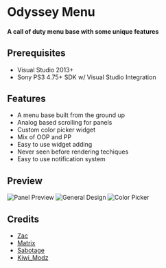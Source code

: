 # Odyssey Menu
#### A call of duty menu base with some unique features

## Prerequisites
- Visual Studio 2013+
- Sony PS3 4.75+ SDK w/ Visual Studio Integration

## Features
- A menu base built from the ground up
- Analog based scrolling for panels
- Custom color picker widget
- Mix of OOP and PP
- Easy to use widget adding
- Never seen before rendering techiques
- Easy to use notification system

## Preview
![Panel Preview](https://i.imgur.com/LOA3LIQ.jpeg)
![General Design](https://i.imgur.com/UT2LZcO.jpeg)
![Color Picker](https://i.imgur.com/J2P5A0D.jpeg)

## Credits
- [Zac](https://github.com/Execcl)
- [Matrix](https://github.com/skiff)
- [Sabotage](https://github.com/egatobaS)
- [Kiwi_Modz](https://www.youtube.com/c/kiwimodz)
